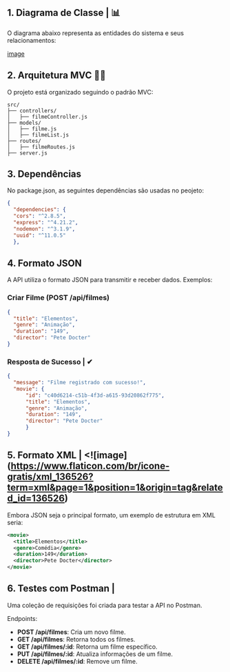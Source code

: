## **1. Diagrama de Classe** | 📊
O diagrama abaixo representa as entidades do sistema e seus relacionamentos:

[image](https://github.com/user-attachments/assets/cbcb4dab-eb87-4271-ad49-9444335b6c28)

## **2. Arquitetura MVC** 🧩📐
O projeto está organizado seguindo o padrão MVC:

```
src/
├── controllers/
│   ├── filmeController.js
├── models/
│   ├── filme.js
│   ├── filmeList.js
├── routes/
│   ├── filmeRoutes.js
├── server.js
```

## **3. Dependências** 
No package.json, as seguintes dependências são usadas no peojeto:
```json
{
  "dependencies": {
  "cors": "^2.8.5",
  "express": "^4.21.2",
  "nodemon": "^3.1.9",
  "uuid": "^11.0.5"
  },
```

## **4. Formato JSON**
A API utiliza o formato JSON para transmitir e receber dados. Exemplos:
### **Criar Filme (POST /api/filmes)**
```json
{
  "title": "Elementos",
  "genre": "Animação",
  "duration": "149",
  "director": "Pete Docter"
}
```

### **Resposta de Sucesso** | ✔
```json
{
  "message": "Filme registrado com sucesso!",
  "movie": {
      "id": "c40d6214-c51b-4f3d-a615-93d20862f775",
      "title": "Elementos",
      "genre": "Animação",
      "duration": "149",
      "director": "Pete Docter"
      }
}
```

## **5. Formato XML** | <![image] (https://www.flaticon.com/br/icone-gratis/xml_136526?term=xml&page=1&position=1&origin=tag&related_id=136526)
Embora JSON seja o principal formato, um exemplo de estrutura em XML seria:

```xml
<movie>
  <title>Elementos</title>
  <genre>Comédia</genre>
  <duration>149</duration>
  <director>Pete Docter</director>
</movie>
```
## **6. Testes com Postman** | 

Uma coleção de requisições foi criada para testar a API no Postman. 

Endpoints:
- **POST /api/filmes**: Cria um novo filme.
- **GET /api/filmes**: Retorna todos os filmes.
- **GET /api/filmes/:id**: Retorna um filme específico.
- **PUT /api/filmes/:id**: Atualiza informações de um filme.
- **DELETE /api/filmes/:id**: Remove um filme.


